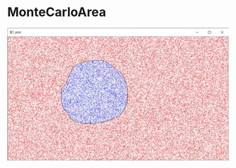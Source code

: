 # MonteCarloArea
![alt text](https://github.com/darknight009/MonteCarloArea/blob/master/results/plot.jpg)
